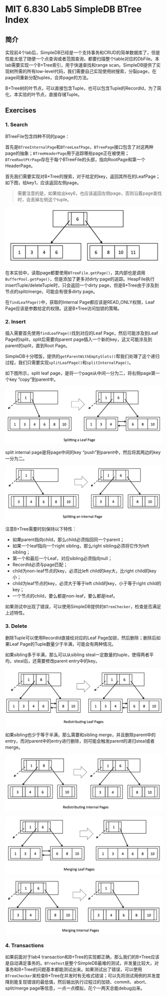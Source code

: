 # MIT 6.830 Lab5 SimpleDB BTree Index


## 简介

实现前4个lab后，SimpleDB已经是一个支持事务和CRUD的简单数据库了，但是性能太低了随便一个点查询或者范围查询，都要扫描整个table对应的DbFile。本lab需要实现一个B+Tree索引，用于快速查找和range scan。SimpleDB提供了实现树所需的所有low-level代码，我们需要自己实现使用树搜索，分裂page，在page间重新分配tuples，合并page的方法。

B+Tree树的叶节点，可以直接包含Tuple，也可以包含Tuple的RecordId，为了简化，本实验的叶节点，直接存储Tuple。

## Exercises

### 1. Search

BTreeFile包含四种不同的page：

首先是`BTreeInternalPage`和`BTreeLeafPage`，`BTreePage`接口包含了对这两种page的抽象；`BTreeHeaderPage`用于追踪哪些page正在被使用；`BTreeRootPtrPage`存在于每个BTreeFile的头部，指向RootPage和第一个HeaderPage。

首先我们需要实现对B+Tree的搜索，对于给定的key，返回其所在的LeafPage；如下图，给key1，应该返回左侧page。

> 需要注意的是，如果给出key6，也应该返回左侧page，否则沿着page查找时，会丢掉左侧这个tuple。

![simple_tree](MIT-6.830-lab5-SimpleDB-BTree-Index/simple_tree.png)

在本实验中，读取page都要使用`BTreeFile.getPage()`，其内部也是调用`BufferPool.getPage()`，但是添加了更多对dirty page的追踪。HeapFile执行insertTuple/deleteTuple时，只会返回一个dirty page，但是B+Tree由于涉及到节点的split/merge，可能会有很多dirty page。

在`findLeafPage()`中，获取的Internal Page都应该是READ_ONLY权限，Leaf Page应该是参数给定的权限。这是B+Tree访问加锁的策略。

### 2. Insert

插入需要首先使用`findLeafPage()`找到对应的Leaf Page，然后可能涉及到Leaf Page的split，split后需要向parent page插入一个新的key，这又可能涉及到parent的split，直到Root Page。

SimpleDB十分喂饭，提供的`getParentWithEmptySlots()`帮我们处理了这个递归过程，我们只需要实现`splitLeafPage()`和`splitInternalPage()`。

如下图所示，split leaf page，是将一个page从中间一分为二，将右侧page第一个key ”copy“到parent中。

![splitting_leaf](MIT-6.830-lab5-SimpleDB-BTree-Index/splitting_leaf.png)

split internal page是将page中间的key “push”到parent中，然后将其两边的key一分为二。

![splitting_internal](MIT-6.830-lab5-SimpleDB-BTree-Index/splitting_internal.png)

注意B+Tree需要时刻保持以下特性：

- 如果parent指向child，那么child必须指回同一个parent；
- 如果一个leaf指向一个right sibling，那么right sibling必须将它作为left sibling；
- 第一个和最后一个Leaf，对应sibling必须指向null；
- RecordId必须与page匹配；
- child为non-leaf节点的key，必须比left child的key大，比right child的key小；
- child为leaf节点的key，必须大于等于left child的key，小于等于right child的key；
- 一个节点的child，要么都是non-leaf，要么都是leaf。

如果测试中出现了错误，可以使用SimpleDB提供的`BTreeChecker`，检查是否满足上述特性。

### 3. Delete

删除Tuple可以使用RecordId直接给对应的Leaf Page加锁，然后删除；删除后如果Leaf Page的Tuple数量少于半满，可能会有两种情况。

如果sibling多于半满，那么可以从sibling steal一定数量的tuple，使得两者平均，steal后，还需要修改parent entry中的key。

![redist_leaf](MIT-6.830-lab5-SimpleDB-BTree-Index/redist_leaf.png)

如果sibling也少于等于半满，那么需要和sibling merge，并且删除parent中的entry，而对parent中的entry进行删除，则可能会触发parent的递归steal或者merge。

![redist_internal](MIT-6.830-lab5-SimpleDB-BTree-Index/redist_internal.png)

![merging_leaf](MIT-6.830-lab5-SimpleDB-BTree-Index/merging_leaf.png)

![merging_internal](MIT-6.830-lab5-SimpleDB-BTree-Index/merging_internal.png)

### 4. Transactions

如果前面对于lab4 transaction和B+Tree的实现都正确，那么我们的B+Tree应该是自动满足事务的。`BTreeTest`是整个SimpleDB最难的测试，并发量比较大，对事务和B+Tree的问题基本都能测试出来。如果测试出了错误，可以使用`BTreeChecker`来检查B+Tree在并发时有无格式错误；可以先将测试用例的并发度降到能复现错误的最低值，然后输出执行过程过的加锁、commit、abort、split/merge page等信息，一点一点模拟，花个一两天总能debug出来。

